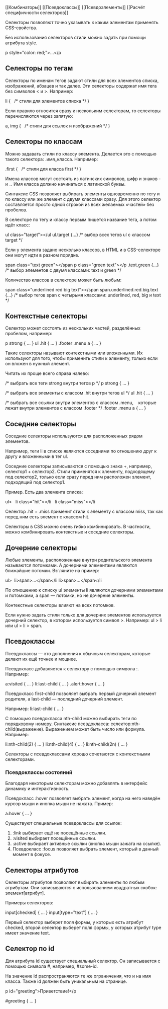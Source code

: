 [[Комбинаторы]]
[[Псевдоклассы]]
[[Псевдоэлементы]]
[[Расчёт специфичности селекторов]]

Селекторы позволяют точно указывать к каким элементам применять CSS-свойства.

Без использования селекторов стили можно задать при помощи атрибута style.

p style="color: red;">...</p

## Селекторы по тегам

Селекторы по именам тегов задают стили для всех элементов списка, изображений, абзацев и так далее. Эти селекторы содержат имя тега без символов < и >. Например:

li {
  /* стили для элементов списка */
}

Если правило относится сразу к нескольким селекторам, то селекторы перечисляются через запятую:

a, img {
  /* стили для ссылок и изображений */
}

## Селекторы по классам

Можно задавать стили по классу элемента. Делается это с помощью такого селектора: .имя_класса. Например:

.first {
  /* стили для класса first */
}

Имена классов могут состоять из латинских символов, цифр и знаков - и _. Имя класса должно начинаться с латинской буквы.

Синтаксис CSS позволяет выбирать элементы одновременно по тегу и по классу или же элемент с двумя классами сразу. Для этого селектор составляется просто одной строкой из всех желаемых «частей» без пробелов.

В селекторе по тегу и классу первым пишется название тега, а потом идёт класс:

ul class="target"></ul
ul.target {...} /* выбор всех тегов ul с классом target */

Если у элемента задано несколько классов, в HTML и в CSS-селекторе они могут идти в разном порядке.

span class="text green"></span
p class="green text"></p
.text.green {...} /* выбор элементов с двумя классами: text и green */

Количество классов в селекторе может быть любым:

span class="underlined red big text"></span
span.underlined.red.big.text {...} /* выбор тегов span с четырьмя классами: underlined, red, big и text */

## Контекстные селекторы

Селектор может состоять из нескольких частей, разделённых пробелом, например:

p strong { ... }
ul .hit { ... }
.footer .menu a { ... }

Такие селекторы называют контекстными или вложенными. Их используют для того, чтобы применить стили к элементу, только если он вложен в нужный элемент.

Читать их проще всего справа налево:

/* выбрать все теги strong внутри тегов p */
p strong { ... }

/* выбрать все элементы с классом .hit внутри тегов ul */
ul .hit { ... }

/* выбрать все ссылки внутри элементов с классом .menu,
   которые лежат внутри элементов с классом .footer */
.footer .menu a { ... }

## Соседние селекторы

Соседние селекторы используются для расположенных рядом элементов.

Например, теги li в списке являются соседними по отношению друг к другу и вложенными в тег ul.

Соседние селекторы записываются с помощью знака +, например, селектор1 + селектор2. Стили применятся к элементу, подходящему под селектор2, только если сразу перед ним расположен элемент, подходящий под селектор1.

Пример. Есть два элемента списка:

ul>
  li class="hit"></li
  li class="miss"></li
</ul

Селектор .hit + .miss применит стили к элементу с классом miss, так как перед ним есть элемент с классом hit.

Селекторы в CSS можно очень гибко комбинировать. В частности, можно комбинировать контекстные и соседние селекторы.

## Дочерние селекторы

Любые элементы, расположенные внутри родительского элемента называются потомками. А дочерними элементами являются ближайшие потомки. Взгляните на пример:

ul>  
li>span>...</span</li 
li>span>...</span</li
</ul

По отношению к списку ul элементы li являются дочерними элементами и потомками, а span — потомки, но не дочерние элементы.

Контекстные селекторы влияют на всех потомков.

Если нужно задать стили только для дочерних элементов используется дочерний селектор, в котором используется символ >. Например: ul > li или ul > li > span.

## Псевдоклассы

Псевдоклассы — это дополнения к обычным селекторам, которые делают их ещё точнее и мощнее.

Псевдокласс добавляется к селектору c помощью символа :. Например:

a:visited { ... }
li:last-child { ... }
.alert:hover { ... }

Псевдокласс first-child позволяет выбрать первый дочерний элемент родителя, 
а last-child — последний дочерний элемент. 

Например:
li:last-child { ... }

С помощью псевдокласса nth-child можно выбирать теги по порядковому номеру. 
Синтаксис псевдокласса: селектор:nth-child(выражение). 
Выражением может быть число или формула. 
Например:

li:nth-child(2) { ... }
li:nth-child(4) { ... }
li:nth-child(2n) { ... }

Селекторы с псевдоклассами хорошо сочетаются с контекстными селекторами.

### Псевдоклассы состояний

Благодаря некоторым селекторам можно добавлять в интерфейс динамику и интерактивность.

Псевдокласс :hover позволяет выбрать элемент, когда на него наведён курсор мыши и кнопка мыши не нажата. 
Пример:

a:hover { ... }

Существуют специальные псевдоклассы для ссылок:

1. :link выбирает ещё не посещённые ссылки.
2. :visited выбирает посещённые ссылки.
3. :active выбирает активные ссылки (кнопка мыши зажата на ссылке).
4. Псевдокласс :focus позволяет выбрать элемент, который в данный момент в фокусе.

## Селекторы атрибутов

Селекторы атрибутов позволяют выбирать элементы по любым атрибутам. 
Они записываются с использованием квадратных скобок: 
элемент[атрибут]. 

Примеры селекторов:

input[checked] { ... }
input[type="text"] { ... }

Первый селектор выберет поля формы, у которых есть атрибут checked, второй селектор выберет поля формы, у которых атрибут type имеет значение text.

## Селектор по id

Для атрибута id существует специальный селектор. Он записывается с помощью символа #, например, #some-id.

На значение id распространяются те же ограничения, что и на имя класса. Также id должен быть уникальным на странице.

p id="greeting">Приветствие!</p

#greeting { ... }